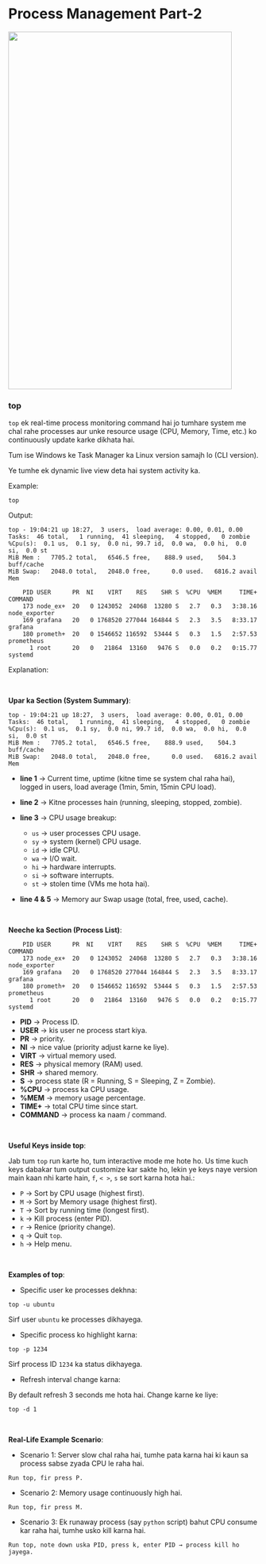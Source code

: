 # Process Management Part-2

<img src="https://drive.google.com/uc?export=view&id=1GjwR2D_h0kBch3bBB4LXWkXBsdsJkaGr" width="450" height="720">

<br>

### top

```top``` ek real-time process monitoring command hai jo tumhare system me chal rahe processes aur unke resource usage (CPU, Memory, Time, etc.) ko continuously update karke dikhata hai.

Tum ise Windows ke Task Manager ka Linux version samajh lo (CLI version).

Ye tumhe ek dynamic live view deta hai system activity ka.

Example:
```
top
```
Output:
```
top - 19:04:21 up 18:27,  3 users,  load average: 0.00, 0.01, 0.00
Tasks:  46 total,   1 running,  41 sleeping,   4 stopped,   0 zombie
%Cpu(s):  0.1 us,  0.1 sy,  0.0 ni, 99.7 id,  0.0 wa,  0.0 hi,  0.0 si,  0.0 st
MiB Mem :   7705.2 total,   6546.5 free,    888.9 used,    504.3 buff/cache
MiB Swap:   2048.0 total,   2048.0 free,      0.0 used.   6816.2 avail Mem

    PID USER      PR  NI    VIRT    RES    SHR S  %CPU  %MEM     TIME+ COMMAND
    173 node_ex+  20   0 1243052  24068  13280 S   2.7   0.3   3:38.16 node_exporter
    169 grafana   20   0 1768520 277044 164844 S   2.3   3.5   8:33.17 grafana
    180 prometh+  20   0 1546652 116592  53444 S   0.3   1.5   2:57.53 prometheus
      1 root      20   0   21864  13160   9476 S   0.0   0.2   0:15.77 systemd
```

Explanation:

<br>

**Upar ka Section (System Summary)**:
```
top - 19:04:21 up 18:27,  3 users,  load average: 0.00, 0.01, 0.00
Tasks:  46 total,   1 running,  41 sleeping,   4 stopped,   0 zombie
%Cpu(s):  0.1 us,  0.1 sy,  0.0 ni, 99.7 id,  0.0 wa,  0.0 hi,  0.0 si,  0.0 st
MiB Mem :   7705.2 total,   6546.5 free,    888.9 used,    504.3 buff/cache
MiB Swap:   2048.0 total,   2048.0 free,      0.0 used.   6816.2 avail Mem
```

- **line 1** → Current time, uptime (kitne time se system chal raha hai), logged in users, load average (1min, 5min, 15min CPU load).
- **line 2** → Kitne processes hain (running, sleeping, stopped, zombie).
- **line 3** → CPU usage breakup:
  - ```us``` → user processes CPU usage.
  - ```sy``` → system (kernel) CPU usage.
  - ```id``` → idle CPU.
  - ```wa``` → I/O wait.
  - ```hi``` → hardware interrupts.
  - ```si``` → software interrupts.
  - ```st``` → stolen time (VMs me hota hai).
 
- **line 4 & 5** → Memory aur Swap usage (total, free, used, cache).

<br>

**Neeche ka Section (Process List)**:
```
    PID USER      PR  NI    VIRT    RES    SHR S  %CPU  %MEM     TIME+ COMMAND
    173 node_ex+  20   0 1243052  24068  13280 S   2.7   0.3   3:38.16 node_exporter
    169 grafana   20   0 1768520 277044 164844 S   2.3   3.5   8:33.17 grafana
    180 prometh+  20   0 1546652 116592  53444 S   0.3   1.5   2:57.53 prometheus
      1 root      20   0   21864  13160   9476 S   0.0   0.2   0:15.77 systemd
```

- **PID** → Process ID.
- **USER** → kis user ne process start kiya.
- **PR** → priority.
- **NI** → nice value (priority adjust karne ke liye).
- **VIRT** → virtual memory used.
- **RES** → physical memory (RAM) used.
- **SHR** → shared memory.
- **S** → process state (R = Running, S = Sleeping, Z = Zombie).
- **%CPU** → process ka CPU usage.
- **%MEM** → memory usage percentage.
- **TIME+** → total CPU time since start.
- **COMMAND** → process ka naam / command.

<br>

**Useful Keys inside top**:

Jab tum ```top``` run karte ho, tum interactive mode me hote ho. Us time kuch keys dabakar tum output customize kar sakte ho, lekin ye keys naye version main kaan nhi karte hain, ```f```, ```< >```, ```s``` se sort karna hota hai.:
- ```P``` → Sort by CPU usage (highest first).
- ```M``` → Sort by Memory usage (highest first).
- ```T``` → Sort by running time (longest first).
- ```k``` → Kill process (enter PID).
- ```r``` → Renice (priority change).
- ```q``` → Quit ```top```.
- ```h``` → Help menu.

<br>

**Examples of top**:
- Specific user ke processes dekhna:
```
top -u ubuntu
```
Sirf user ```ubuntu``` ke processes dikhayega.

- Specific process ko highlight karna:
```
top -p 1234
```
Sirf process ID ```1234``` ka status dikhayega.

- Refresh interval change karna:

By default refresh 3 seconds me hota hai. Change karne ke liye:
```
top -d 1
```

<br>

**Real-Life Example Scenario**:
- Scenario 1: Server slow chal raha hai, tumhe pata karna hai ki kaun sa process sabse zyada CPU le raha hai.
```
Run top, fir press P.
```
- Scenario 2: Memory usage continuously high hai.
```
Run top, fir press M.
```
- Scenario 3: Ek runaway process (say ```python``` script) bahut CPU consume kar raha hai, tumhe usko kill karna hai.
```
Run top, note down uska PID, press k, enter PID → process kill ho jayega.
```
